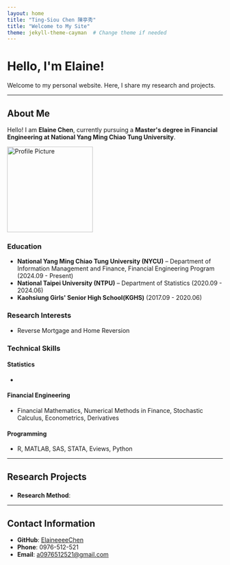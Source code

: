 ```yaml
---
layout: home
title: "Ting-Siou Chen 陳亭秀"
title: "Welcome to My Site"
theme: jekyll-theme-cayman  # Change theme if needed
---
```


# Hello, I'm Elaine!

Welcome to my personal website. Here, I share my research and projects.

---

## About Me

Hello! I am **Elaine Chen**, currently pursuing a **Master's degree in Financial Engineering at National Yang Ming Chiao Tung University**.


<img src="https://github.com/user-attachments/assets/7f153356-cef0-48d4-8c5d-4965c6881553" alt="Profile Picture" width="200">


### Education
- **National Yang Ming Chiao Tung University (NYCU)** – Department of Information Management and Finance, Financial Engineering Program (2024.09 - Present)
- **National Taipei University (NTPU)** – Department of Statistics (2020.09 - 2024.06)
- **Kaohsiung Girls' Senior High School(KGHS)** (2017.09 - 2020.06)

### Research Interests
- Reverse Mortgage and Home Reversion

### Technical Skills
#### Statistics
- 

#### Financial Engineering
- Financial Mathematics, Numerical Methods in Finance, Stochastic Calculus, Econometrics, Derivatives

#### Programming
- R, MATLAB, SAS, STATA, Eviews, Python

---

## Research Projects
### 
- **Research Method**:

---

## Contact Information
- **GitHub**: [ElaineeeeChen](https://github.com/ElaineeeeChen)
- **Phone**: 0976-512-521
- **Email**: [a0976512521@gmail.com](mailto:a0976512521@gmail.com)
